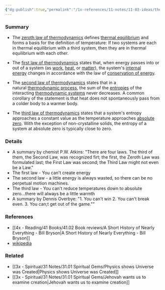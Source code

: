 ```yaml
---
{"dg-publish":true,"permalink":"/1x-references/11-notes/11-03-ideas/the-laws-of-thermodynamics/","title":"The three laws of thermodynamics","noteIcon":""}
---
```



### Summary
- The [zeroth law of thermodynamics](https://en.wikipedia.org/wiki/Zeroth_law_of_thermodynamics "Zeroth law of thermodynamics") defines [thermal equilibrium](https://en.wikipedia.org/wiki/Thermal_equilibrium "Thermal equilibrium") and forms a basis for the definition of temperature: If two systems are each in thermal equilibrium with a third system, then they are in thermal equilibrium with each other.

- The [first law of thermodynamics](https://en.wikipedia.org/wiki/First_law_of_thermodynamics "First law of thermodynamics") states that, when energy passes into or out of a system (as [work](https://en.wikipedia.org/wiki/Work_(thermodynamics) "Work (thermodynamics)"), [heat](https://en.wikipedia.org/wiki/Heat "Heat"), or [matter](https://en.wikipedia.org/wiki/Matter "Matter")), the system's [internal energy](https://en.wikipedia.org/wiki/Internal_energy "Internal energy") changes in accordance with the law of [conservation of energy](https://en.wikipedia.org/wiki/Conservation_of_energy "Conservation of energy").

- The [second law of thermodynamics](https://en.wikipedia.org/wiki/Second_law_of_thermodynamics "Second law of thermodynamics") states that in a natural [thermodynamic process](https://en.wikipedia.org/wiki/Thermodynamic_process "Thermodynamic process"), the sum of the [entropies](https://en.wikipedia.org/wiki/Entropy "Entropy") of the interacting [thermodynamic systems](https://en.wikipedia.org/wiki/Thermodynamic_system "Thermodynamic system") never decreases. A common corollary of the statement is that heat does not spontaneously pass from a colder body to a warmer body.

- The [third law of thermodynamics](https://en.wikipedia.org/wiki/Third_law_of_thermodynamics "Third law of thermodynamics") states that a system's entropy approaches a constant value as the temperature approaches [absolute zero](https://en.wikipedia.org/wiki/Absolute_zero "Absolute zero"). With the exception of non-crystalline solids, the entropy of a system at absolute zero is typically close to zero.

### Details
- A summary by chemist P.W. Atkins: "There are four laws. The third of them, the Second Law, was recognized firt; the first, the Zeroth Law was formulated last; the First Law was second; the Third Law might not even be a Law."
- The first law - You can't create energy
- The second law - a little energy is always wasted, so there can be no perpetual motion machines.
- The third law - You can't reduce temperatures down to absolute zero...there will always be a little warmth
- A summary by Dennis Overbye: "1. You can't win 2. You can't break even. 3. You can;t get out of the game.""

### References
- [[4x - Reading/41 Books/41.02 Book reviews/A Short History of Nearly Everything - Bill Bryson\|A Short History of Nearly Everything - Bill Bryson]]
- [wikipedia](https://en.wikipedia.org/wiki/Laws_of_thermodynamics)

### Related
- [[3x - Spiritual/31 Notes/31.01 Spiritual Gems/Physics shows Universe was Created\|Physics shows Universe was Created]]
- [[3x - Spiritual/31 Notes/31.01 Spiritual Gems/Jehovah wants us to examine creation\|Jehovah wants us to examine creation]]